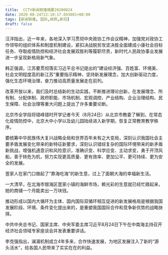 ```yaml
---
title:  CCTV新闻联播摘要20200824
date: 2020-08-24T22:10:17.693001+08:00
tags: [新闻联播, 国际,病例,新冠]
draft: false
---
```


汪洋指出，近一年来，各地深入学习贯彻中央政协工作会议精神，加强党对政协工作领导的组织体系和制度机制建设，紧扣决战脱贫攻坚决胜全面建成小康社会目标任务、夺取疫情防控和经济社会发展双胜利等履职尽责，新时代人民政协事业发展进一步呈现新格局新气象。

韩正强调，江苏要贯彻落实习近平总书记提出的“建设经济强、百姓富、环境美、社会文明程度高的新江苏”重要指示精神，坚持新发展理念，加大创新驱动力度，强化生态环境治理，奋力推动高质量发展走在前列。

改革开放以来，我们及时总结新的生动实践，不断推进理论创新，在发展理念、所有制、分配体制、政府职能、市场机制、宏观调控、产业结构、企业治理结构、民生保障、社会治理等重大问题上提出了许多重要论断。

北京市全学段将错峰错时开学记者今天（8月24日）从北京市教委了解到，在常态化疫情防控中，北京大中小学以及幼儿园陆续进入新学期，恢复正常教育教学秩序。

要统筹中华民族伟大复兴战略全局和世界百年未有之大变局，深刻认识我国社会主要矛盾发展变化带来的新特征新要求，深刻认识错综复杂的<span class="keywords_content">国际</span>环境带来的新矛盾新挑战，增强机遇意识和风险意识，准确识变、科学应变、主动求变，勇于开顶风船，善于转危为机，努力实现更高质量、更有效率、更加公平、更可持续、更为安全的发展。

疍家人在家门口做起了“靠海吃海”的新生意，过上了面朝大海的幸福新生活。

一大清早，在北海市银海区疍家小镇的海鲜市场，赖光彩的生意就已经忙碌起来，她的商铺一个月能卖出一万块钱。

推动形成以国内大循环为主体、国内<span class="keywords_content">国际</span>双循环相互促进的新发展格局是根据我国发展阶段、环境、条件变化提出来的，是重塑我国<span class="keywords_content">国际</span>合作和竞争新优势的战略抉择。

中共中央总书记、国家主席、中央军委主席习近平8月24日下午在中南海主持召开经济社会领域专家座谈会并发表重要讲话。

李克强指出，澜湄机制成立4年多来，合作快速发展，为地区发展注入了新的“源头活水”，给各国人民带来了实实在在的利益。
